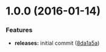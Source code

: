 <a name="1.0.0"></a>
# 1.0.0 (2016-01-14)


### Features

* **releases:** initial commit ([8da1a5a](https://github.com/hypeJunction/Elgg-access_grant/commit/8da1a5a))



